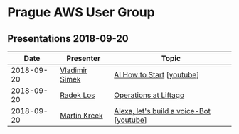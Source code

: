 # Prague AWS User Group

## Presentations 2018-09-20

| Date       | Presenter                                             | Topic                                                                                                                                |
|------------|-------------------------------------------------------|--------------------------------------------------------------------------------------------------------------------------------------|
| 2018-09-20 | [Vladimir Simek](https://www.linkedin.com/in/vsimek/) | [AI How to Start](2018-09-20-Vladimir_Simek-AI_How_to_Start.pdf) [[youtube](https://youtu.be/sKUHkPmv2ho)]                           |
| 2018-09-20 | [Radek Los](https://www.linkedin.com/in/radek-los/)   | [Operations at Liftago](2018-09-20-Radek-Los-Operations-at-Liftago.pdf)                                                              |
| 2018-09-20 | [Martin Krcek](https://linkedin.com/in/martinkrcek/)  | [Alexa, let's build a voice-Bot](2018-09-20-Martin_Krcek-Alexa_lets_build_a_Voice_Bot.pdf) [[youtube](https://youtu.be/6MhBmCaG3iE)] |
